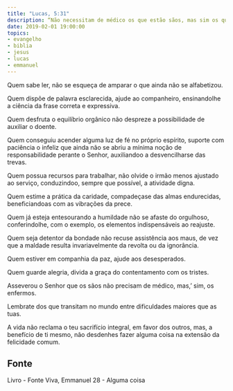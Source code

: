 ```yaml
---
title: "Lucas, 5:31"
description: “Não necessitam de médico os que estão sãos, mas sim os que estão enfermos.” J esus
date: 2019-02-01 19:00:00
topics: 
- evangelho
- biblia
- jesus
- lucas
- emmanuel
---
```


Quem sabe ler, não se esqueça de amparar o que ainda não se alfabetizou.

Quem dispõe de palavra esclarecida, ajude ao companheiro, ensinando­lhe
a ciência da frase correta e expressiva.

Quem desfruta o equilíbrio orgânico não despreze a possibilidade de
auxiliar o doente.

Quem conseguiu acender alguma luz de fé no próprio espírito, suporte com
paciência o infeliz que ainda não se abriu a mínima noção de responsabilidade
perante o Senhor, auxiliando­o a desvencilhar­se das trevas.

Quem possua recursos para trabalhar, não olvide o irmão menos ajustado ao
serviço, conduzindo­o, sempre que possível, a atividade digna.

Quem estime a prática da caridade, compadeça­se das almas endurecidas,
beneficiando­as com as vibrações da prece.

Quem já esteja entesourando a humildade não se afaste do orgulhoso,
conferindo­lhe, com o exemplo, os elementos indispensáveis ao reajuste.

Quem seja detentor da bondade não recuse assistência aos maus, de vez que
a maldade resulta invariavelmente da revolta ou da ignorância.

Quem estiver em companhia da paz, ajude aos desesperados.

Quem guarde alegria, divida a graça do contentamento com os tristes.

Asseverou o Senhor que os sãos não precisam de médico, mas,’ sim, os
enfermos.

Lembra­te dos que transitam no mundo entre dificuldades maiores que as
tuas.

A vida não reclama o teu sacrifício integral, em favor dos outros, mas, a
benefício de ti mesmo, não desdenhes fazer alguma coisa na extensão da felicidade
comum.


## Fonte
Livro - Fonte Viva, Emmanuel
28 - Alguma coisa
